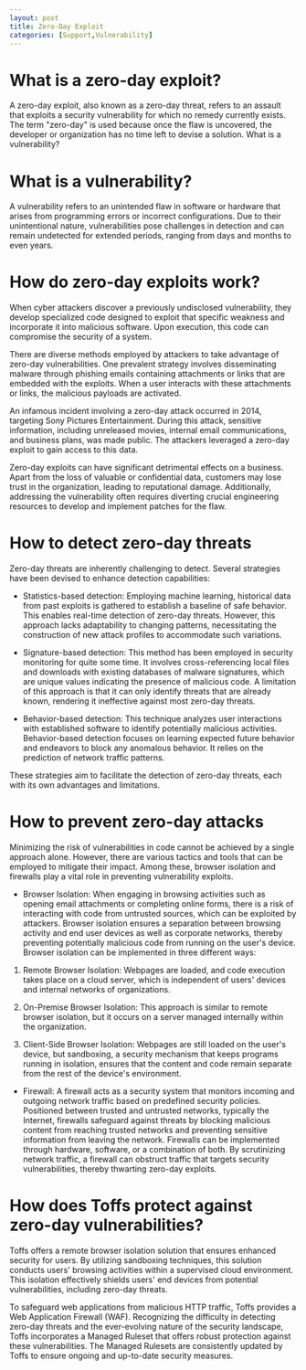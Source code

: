```yaml
---
layout: post
title: Zero-Day Exploit
categories: [Support,Vulnerability]
---
```

# What is a zero-day exploit?
A zero-day exploit, also known as a zero-day threat, refers to an assault that exploits a security vulnerability for which no remedy currently exists. The term "zero-day" is used because once the flaw is uncovered, the developer or organization has no time left to devise a solution.
What is a vulnerability?

# What is a vulnerability?
A vulnerability refers to an unintended flaw in software or hardware that arises from programming errors or incorrect configurations. Due to their unintentional nature, vulnerabilities pose challenges in detection and can remain undetected for extended periods, ranging from days and months to even years.

# How do zero-day exploits work?
When cyber attackers discover a previously undisclosed vulnerability, they develop specialized code designed to exploit that specific weakness and incorporate it into malicious software. Upon execution, this code can compromise the security of a system.

There are diverse methods employed by attackers to take advantage of zero-day vulnerabilities. One prevalent strategy involves disseminating malware through phishing emails containing attachments or links that are embedded with the exploits. When a user interacts with these attachments or links, the malicious payloads are activated.

An infamous incident involving a zero-day attack occurred in 2014, targeting Sony Pictures Entertainment. During this attack, sensitive information, including unreleased movies, internal email communications, and business plans, was made public. The attackers leveraged a zero-day exploit to gain access to this data.

Zero-day exploits can have significant detrimental effects on a business. Apart from the loss of valuable or confidential data, customers may lose trust in the organization, leading to reputational damage. Additionally, addressing the vulnerability often requires diverting crucial engineering resources to develop and implement patches for the flaw.

# How to detect zero-day threats
Zero-day threats are inherently challenging to detect. Several strategies have been devised to enhance detection capabilities:

* Statistics-based detection: Employing machine learning, historical data from past exploits is gathered to establish a baseline of safe behavior. This enables real-time detection of zero-day threats. However, this approach lacks adaptability to changing patterns, necessitating the construction of new attack profiles to accommodate such variations.

* Signature-based detection: This method has been employed in security monitoring for quite some time. It involves cross-referencing local files and downloads with existing databases of malware signatures, which are unique values indicating the presence of malicious code. A limitation of this approach is that it can only identify threats that are already known, rendering it ineffective against most zero-day threats.

* Behavior-based detection: This technique analyzes user interactions with established software to identify potentially malicious activities. Behavior-based detection focuses on learning expected future behavior and endeavors to block any anomalous behavior. It relies on the prediction of network traffic patterns.

These strategies aim to facilitate the detection of zero-day threats, each with its own advantages and limitations.

# How to prevent zero-day attacks
Minimizing the risk of vulnerabilities in code cannot be achieved by a single approach alone. However, there are various tactics and tools that can be employed to mitigate their impact. Among these, browser isolation and firewalls play a vital role in preventing vulnerability exploits.

* Browser Isolation:
When engaging in browsing activities such as opening email attachments or completing online forms, there is a risk of interacting with code from untrusted sources, which can be exploited by attackers. Browser isolation ensures a separation between browsing activity and end user devices as well as corporate networks, thereby preventing potentially malicious code from running on the user's device. Browser isolation can be implemented in three different ways:

1. Remote Browser Isolation: Webpages are loaded, and code execution takes place on a cloud server, which is independent of users' devices and internal networks of organizations.

2. On-Premise Browser Isolation: This approach is similar to remote browser isolation, but it occurs on a server managed internally within the organization.

3. Client-Side Browser Isolation: Webpages are still loaded on the user's device, but sandboxing, a security mechanism that keeps programs running in isolation, ensures that the content and code remain separate from the rest of the device's environment.

* Firewall:
A firewall acts as a security system that monitors incoming and outgoing network traffic based on predefined security policies. Positioned between trusted and untrusted networks, typically the Internet, firewalls safeguard against threats by blocking malicious content from reaching trusted networks and preventing sensitive information from leaving the network. Firewalls can be implemented through hardware, software, or a combination of both. By scrutinizing network traffic, a firewall can obstruct traffic that targets security vulnerabilities, thereby thwarting zero-day exploits.

# How does Toffs protect against zero-day vulnerabilities?
Toffs offers a remote browser isolation solution that ensures enhanced security for users. By utilizing sandboxing techniques, this solution conducts users' browsing activities within a supervised cloud environment. This isolation effectively shields users' end devices from potential vulnerabilities, including zero-day threats.

To safeguard web applications from malicious HTTP traffic, Toffs provides a Web Application Firewall (WAF). Recognizing the difficulty in detecting zero-day threats and the ever-evolving nature of the security landscape, Toffs incorporates a Managed Ruleset that offers robust protection against these vulnerabilities. The Managed Rulesets are consistently updated by Toffs to ensure ongoing and up-to-date security measures.